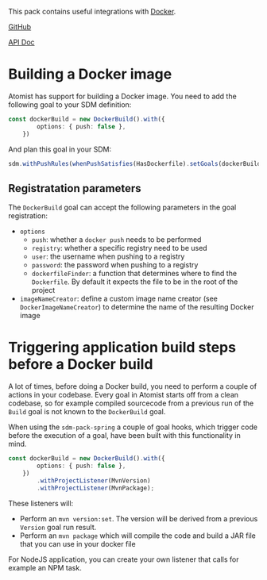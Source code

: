 This pack contains useful integrations with [Docker](https://docker.com).

[GitHub][]

[API Doc][api-doc]

[github]: https://github.com/atomist/sdm-pack-docker (GitHub Repository)
[api-doc]: https://atomist.github.io/sdm-pack-docker/ (API Docs)

# Building a Docker image

Atomist has support for building a Docker image. You need to add the following goal to your SDM definition:

```typescript
const dockerBuild = new DockerBuild().with({
        options: { push: false },
    })
```

And plan this goal in your SDM:

```typescript
sdm.withPushRules(whenPushSatisfies(HasDockerfile).setGoals(dockerBuild))
```

## Registratation parameters

The `DockerBuild` goal can accept the following parameters in the goal registration:

* `options`
  * `push`: whether a `docker push` needs to be performed
  * `registry`: whether a specific registry need to be used
  * `user`: the username when pushing to a registry
  * `password`: the password when pushing to a registry
  * `dockerfileFinder`: a function that determines where to find the `Dockerfile`. By default it expects the file to be in the root of the project
* `imageNameCreator`: define a custom image name creator (see `DockerImageNameCreator`) to determine the name of the resulting Docker image

# Triggering application build steps before a Docker build

A lot of times, before doing a Docker build, you need to perform a couple of actions in your codebase. Every goal in Atomist starts off from a clean codebase, so for example compiled sourcecode from a previous run of the `Build` goal is not known to the `DockerBuild` goal.

When using the `sdm-pack-spring` a couple of goal hooks, which trigger code before the execution of a goal, have been built with this functionality in mind.

``` typescript
const dockerBuild = new DockerBuild().with({
        options: { push: false },
    })
        .withProjectListener(MvnVersion)
        .withProjectListener(MvnPackage);
```

These listeners will:
* Perform an `mvn version:set`. The version will be derived from a previous `Version` goal run result.
* Perform an `mvn package` which will compile the code and build a JAR file that you can use in your docker file

For NodeJS application, you can create your own listener that calls for example an NPM task.
